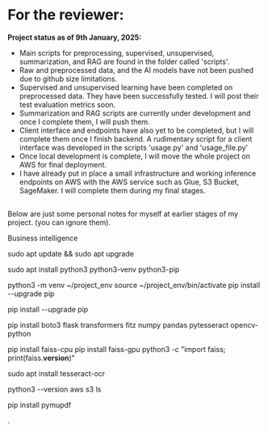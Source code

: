# For the reviewer:

**Project status as of 9th January, 2025:**

- Main scripts for preprocessing, supervised, unsupervised, summarization, and RAG are found in the folder called 'scripts'. 
- Raw and preprocessed data, and the AI models have not been pushed due to github size limitations. 
- Supervised and unsupervised learning have been completed on preprocessed data. They have been successfully tested. I will post their test evaluation metrics soon. 
- Summarization and RAG scripts are currently under development and once I complete them, I will push them. 
- Client interface and endpoints have also yet to be completed, but I will complete them once I finish backend. A rudimentary script for a client interface was developed in the scripts 'usage.py' and 'usage_file.py'
- Once local development is complete, I will move the whole project on AWS for final deployment.
- I have already put in place a small infrastructure and working inference endpoints on AWS with the AWS service such as Glue, S3 Bucket, SageMaker. I will complete them during my final stages.   

##

Below are just some personal notes for myself at earlier stages of my project. (you can ignore them).

Business intelligence

sudo apt update && sudo apt upgrade

sudo apt install python3 python3-venv python3-pip

python3 -m venv ~/project_env
source ~/project_env/bin/activate
pip install --upgrade pip

pip install --upgrade pip

pip install boto3 flask transformers fitz numpy pandas pytesseract opencv-python

pip install faiss-cpu
pip install faiss-gpu
python3 -c "import faiss; print(faiss.__version__)"

sudo apt install tesseract-ocr

python3 --version
aws s3 ls

pip install pymupdf

.
